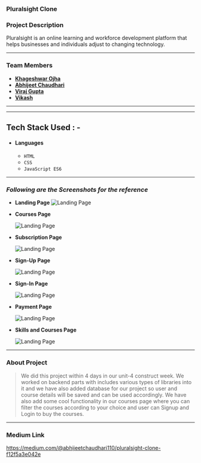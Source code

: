### Pluralsight Clone

### Project Description
Pluralsight is an online learning and workforce development platform that helps businesses and individuals adjust to changing technology.



---

### Team Members

- **[Khageshwar Ojha](https://github.com/khageswar9)**
- **[Abhijeet Chaudhari](https://github.com/Abhi-lab2)**
- **[Viraj Gupta](https://github.com/rkvirajgupta/)**
- **[Vikash](https://github.com/VikashBhurji)**

---

---

## Tech Stack Used : -

- #### Languages
  - `HTML`
  - `CSS`
  - `JavaScript ES6`


---

### _Following are the Screenshots for the reference_

- **Landing Page**
  ![Landing Page](https://cdn-images-1.medium.com/max/800/1*-F4k1jErUi7105-_VQbJZA.png)

- **Courses Page**

  ![Landing Page](https://cdn-images-1.medium.com/max/800/1*z8jjlJksnAHQfLjLVc6RvA.png)

- **Subscription Page**

  ![Landing Page](https://cdn-images-1.medium.com/max/800/1*kN5ae4XdAfOuXrpRCDUeAQ.png)

- **Sign-Up Page**

  ![Landing Page](https://cdn-images-1.medium.com/max/800/1*ABCGcyiswN2rDH1PCKKLAg.png)

- **Sign-In Page**

  ![Landing Page](https://cdn-images-1.medium.com/max/800/1*tv9Or52SbNiAVph5RrZkYQ.png)

- **Payment Page**

  ![Landing Page](https://cdn-images-1.medium.com/max/800/1*ABCGcyiswN2rDH1PCKKLAg.png)

- **Skills and Courses Page**

  ![Landing Page](https://cdn-images-1.medium.com/max/800/1*z8jjlJksnAHQfLjLVc6RvA.png)

---

### About Project

> We did this project within 4 days in our unit-4 construct week. We worked on backend parts with includes various types of libraries into it and we have also added database for our project so user and course details will be saved and can be used accordingly. We have also add some cool functionality in our courses page where you can filter the courses according to your choice and user can Signup and Login to buy the courses.

---

### Medium Link

https://medium.com/@abhijeetchaudhari110/pluralsight-clone-f12f5a3e042e






